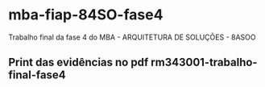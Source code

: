 # mba-fiap-84SO-fase4
Trabalho final da fase 4 do MBA - ARQUITETURA DE SOLUÇÕES - 8ASOO

## Print das evidências no pdf rm343001-trabalho-final-fase4
